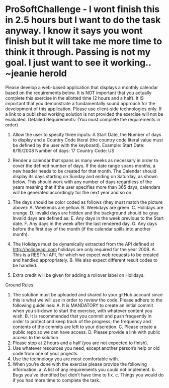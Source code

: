 # ProSoftChallenge - I wont finish this in 2.5 hours but I want to do the task anyway. I know it says you wont finish but it will take me more time to think it through. Passing is not my goal. I just want to see it working.. ~jeanie herold

Please develop a web-based application that displays a monthly calendar
based on the requirements below. It is NOT important that you actually
complete this exercise in the allotted time (2 hours and a half). It IS
important that you demonstrate a fundamentally sound approach for the
development of this application. Please use client-side technologies only. If
a link to a published working solution is not provided the exercise will not
be evaluated.
Detailed Requirements:
(You must complete the requirements in order)
1. Allow the user to specify three inputs: A Start Date, the Number of
days to display and a Country Code literal (the country code literal
value must be defined by the user with the keyboard).
Example:
Start Date: 8/15/2008
Number of days: 17
Country Code: US

2. Render a calendar that spans as many weeks as necessary in order to
cover the defined number of days. If the date range spans months, a
new header needs to be created for that month. The Calendar should
display its days starting on Sunday and ending on Saturday, as shown
below. This should work with any number of days regardless of the
years meaning that if the user specifies more than 365 days, calendars
will be generated accordingly for the next year and so on.

3. The days should be color coded as follows (they must match the
picture above):
A. Weekends are yellow.
B. Weekdays are green.
C. Holidays are orange.
D. Invalid days are hidden and the background should be gray.
Invalid days are defined as:
E. Any days in the week previous to the Start date.
F. Any days in the week after the last rendered day.
G. Any days before the first day of the month (if the calendar spills into
another month).

4. The Holidays must be dynamically extracted from the API defined at
http://holidayapi.com holidays are only required for the year 2008.
A. This is a RESTful API, for which we expect web requests to be created and
handled appropriately.
B. We also expect different result codes to be handled.
5. Extra credit will be given for adding a rollover label on Holidays.

Ground Rules:
1. The solution must be uploaded and shared to your gitHub account
since this is what we will use in order to review the code. Please
adhere to the following guidelines:
A. It is MANDATORY to create an initial commit when you sit-down to start
the exercise, with whatever content you wish.
B. It is recommended that you commit and push frequently in order to
protect and keep track of the progress; the frequency and contents of the
commits are left to your discretion.
C. Please create a public repo so we can have access.
D. Please provide a link with public access to the solution
2. Please stop at 2 hours and a half (you are not expected to finish).
3. Use whatever resources you need, except another person’s help or old
code from one of your projects.
4. Use the technology you are most comfortable with.
5. When you’re done with the exercise please provide the following
information:
a. A list of any requirements you could not implement.
b. Bugs you’ve identified but didn’t have time to fix.
c. Things you would do if you had more time to complete the task.
